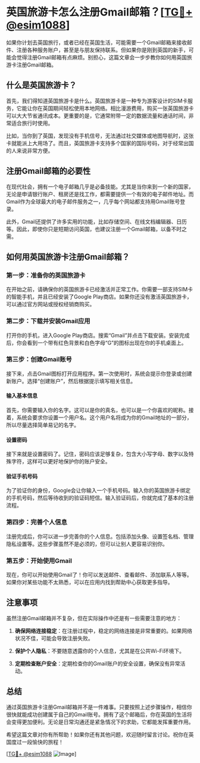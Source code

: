 # 英国旅游卡怎么注册Gmail邮箱？[[TG💪+ @esim1088](https://t.me/s/esim1088)]

如果你计划去英国旅行，或者已经在英国生活，可能需要一个Gmail邮箱来接收邮件、注册各种服务账户，甚至是与朋友保持联系。但如果你是刚到英国的新手，可能会觉得注册Gmail邮箱有点麻烦。别担心，这篇文章会一步步教你如何用英国旅游卡注册Gmail邮箱。

## 什么是英国旅游卡？

首先，我们得知道英国旅游卡是什么。英国旅游卡是一种专为游客设计的SIM卡服务，它能让你在英国期间轻松使用本地网络。相比漫游费用，购买一张英国旅游卡可以大大节省通讯成本。更重要的是，它通常附带一定的数据流量和通话时间，非常适合旅行时使用。

比如，当你到了英国，发现没有手机信号，无法通过社交媒体或地图导航时，这张卡就能派上大用场了。而且，英国旅游卡支持多个国家的国际号码，对于经常出国的人来说非常方便。

## 注册Gmail邮箱的必要性

在现代社会，拥有一个电子邮箱几乎是必备技能。尤其是当你来到一个新的国家，无论是申请银行账户、租房还是找工作，都需要提供一个有效的电子邮件地址。而Gmail作为全球最大的电子邮件服务之一，几乎每个网站都支持用Gmail账号登录。

此外，Gmail还提供了许多实用的功能，比如存储空间、在线文档编辑器、日历等。因此，即使你只是短期访问英国，也建议注册一个Gmail邮箱，以备不时之需。

## 如何用英国旅游卡注册Gmail邮箱？

### 第一步：准备你的英国旅游卡

在开始之前，请确保你的英国旅游卡已经激活并正常工作。你需要一部支持SIM卡的智能手机，并且已经安装了Google Play商店。如果你还没有激活英国旅游卡，可以通过官方网站或授权经销商购买。

### 第二步：下载并安装Gmail应用

打开你的手机，进入Google Play商店。搜索“Gmail”并点击下载安装。安装完成后，你会看到一个带有红色背景和白色字母“G”的图标出现在你的手机桌面上。

### 第三步：创建Gmail账号

接下来，点击Gmail图标打开应用程序。第一次使用时，系统会提示你登录或创建新账户。选择“创建账户”，然后根据提示填写相关信息。

#### 输入基本信息

首先，你需要输入你的名字。这可以是你的真名，也可以是一个你喜欢的昵称。接着，系统会要求你设置一个用户名。这个用户名将成为你的Gmail地址的一部分，所以尽量选择简单易记的名字。

#### 设置密码

接下来就是设置密码了。记住，密码应该足够复杂，包含大小写字母、数字以及特殊字符，这样可以更好地保护你的账户安全。

#### 验证手机号码

为了验证你的身份，Google会让你输入一个手机号码。输入你的英国旅游卡绑定的手机号码，然后等待收到的验证码短信。输入验证码后，你就完成了基本的注册流程。

### 第四步：完善个人信息

注册完成后，你可以进一步完善你的个人信息。包括添加头像、设置签名档、管理隐私设置等。这些步骤虽然不是必须的，但可以让别人更容易识别你。

### 第五步：开始使用Gmail

现在，你可以开始使用Gmail了！你可以发送邮件、查看邮件、添加联系人等等。如果你对某些功能不太熟悉，可以在应用内找到帮助中心获取更多指导。

## 注意事项

虽然注册Gmail邮箱并不复杂，但在实际操作中还是有一些需要注意的地方：

1. **确保网络连接稳定**：在注册过程中，稳定的网络连接是非常重要的。如果网络状况不佳，可能会导致注册失败。
   
2. **保护个人隐私**：不要随意透露你的个人信息，尤其是在公共Wi-Fi环境下。

3. **定期检查账户安全**：定期检查你的Gmail账户的安全设置，确保没有异常活动。

## 总结

通过英国旅游卡注册Gmail邮箱并不是一件难事。只要按照上述步骤操作，相信你很快就能成功创建属于自己的Gmail账号。拥有了这个邮箱后，你在英国的生活将会变得更加便利。无论是日常沟通还是紧急情况下的求助，它都能发挥重要作用。

希望这篇文章对你有所帮助！如果你还有其他问题，欢迎随时留言讨论。祝你在英国度过一段愉快的旅程！

[[TG💪+ @esim1088](https://t.me/s/esim1088) ![Image](https://i.postimg.cc/4NQfJmqS/Snipaste-2025-05-13-00-14-12.png)]